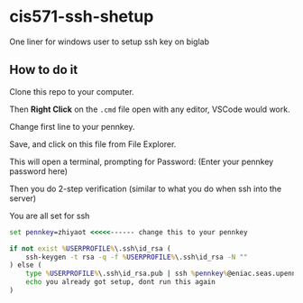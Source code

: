 # cis571-ssh-shetup
One liner for windows user to setup ssh key on biglab

## How to do it

Clone this repo to your computer. 

Then __Right Click__ on the `.cmd` file open with any editor, VSCode would work. 

Change first line to your pennkey. 

Save, and click on this file from File Explorer.

This will open a terminal, prompting for Password: (Enter your pennkey password here)

Then you do 2-step verification (similar to what you do when ssh into the server)

You are all set for ssh

```cmd
set pennkey=zhiyaot <<<<<------ change this to your pennkey

if not exist %USERPROFILE%\.ssh\id_rsa (
    ssh-keygen -t rsa -q -f %USERPROFILE%\.ssh\id_rsa -N ""
) else (
    type %USERPROFILE%\.ssh\id_rsa.pub | ssh %pennkey%@eniac.seas.upenn.edu "cat >> ~/.ssh/authorized_keys"
    echo you already got setup, dont run this again
)
```
